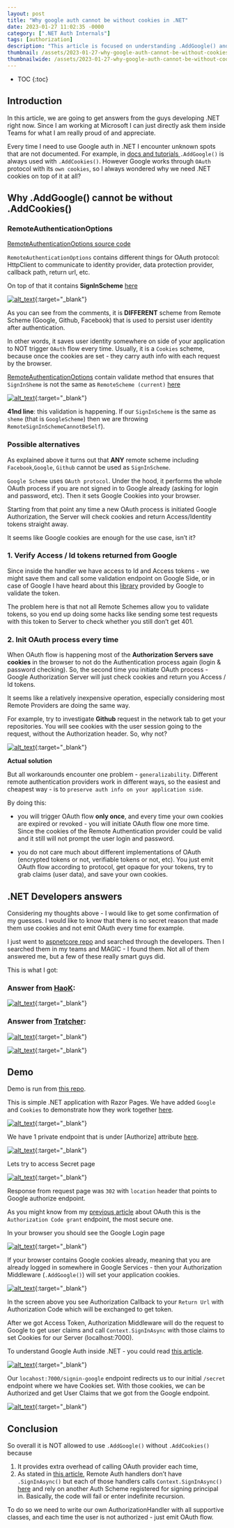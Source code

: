 ```yaml
---
layout: post
title: "Why google auth cannot be without cookies in .NET"
date: 2023-01-27 11:02:35 -0000
category: [".NET Auth Internals"]
tags: [authorization]
description: "This article is focused on understanding .AddGoogle() and .AddCookies(), why we cannot use Google authorization and authentication without Cookies. Why we cannot rely on OAuth flow from Google and we need application Cookies. We will review answers from software engineers that develop .NET language. They are developers of Google Auth"
thumbnail: /assets/2023-01-27-why-google-auth-cannot-be-without-cookies-in-dot-net/logo.png
thumbnailwide: /assets/2023-01-27-why-google-auth-cannot-be-without-cookies-in-dot-net/logo-wide.png
---
```


* TOC
{:toc}


<!-- Output copied to clipboard! -->

<!-----

You have some errors, warnings, or alerts. If you are using reckless mode, turn it off to see inline alerts.
* ERRORs: 0
* WARNINGs: 0
* ALERTS: 13

Conversion time: 3.604 seconds.


Using this Markdown file:

1. Paste this output into your source file.
2. See the notes and action items below regarding this conversion run.
3. Check the rendered output (headings, lists, code blocks, tables) for proper
   formatting and use a linkchecker before you publish this page.

Conversion notes:

* Docs to Markdown version 1.0β34
* Sat Jan 28 2023 11:08:09 GMT-0800 (PST)
* Source doc: Why google auth cannot be without cookies
* This document has images: check for >>>>>  gd2md-html alert:  inline image link in generated source and store images to your server. NOTE: Images in exported zip file from Google Docs may not appear in  the same order as they do in your doc. Please check the images!

----->



## **Introduction**

In this article, we are going to get answers from the guys developing .NET right now. Since I am working at Microsoft I can just directly ask them inside Teams for what I am really proud of and appreciate.

Every time I need to use Google auth in .NET I encounter unknown spots that are not documented. For example, in [docs and tutorials ](https://learn.microsoft.com/en-us/aspnet/core/security/authentication/social/social-without-identity?view=aspnetcore-7.0)`.AddGoogle()` is always used with `.AddCookies()`. However Google works through `OAuth ` protocol with its `own cookies`, so I always wondered why we need .NET cookies on top of it at all?


## **Why .AddGoogle() cannot be without .AddCookies()**


### **RemoteAuthenticationOptions**

[RemoteAuthenticationOptions source code](https://github.com/dotnet/aspnetcore/blob/main/src/Security/Authentication/Core/src/RemoteAuthenticationOptions.cs)

`RemoteAuthenticationOptions` contains different things for OAuth protocol: HttpClient to communicate to identity provider, data protection provider, callback path, return url, etc.

On top of that it contains **SignInScheme** [here](https://github.com/dotnet/aspnetcore/blob/4535ea1263e9a24ca8d37b7266797fe1563b8b12/src/Security/Authentication/Core/src/RemoteAuthenticationOptions.cs#L112)


[![alt_text](/assets/2023-01-27-why-google-auth-cannot-be-without-cookies-in-dot-net/image8.png "image_tooltip")](/assets/2023-01-27-why-google-auth-cannot-be-without-cookies-in-dot-net/image8.png "image_tooltip"){:target="_blank"}


As you can see from the comments, it is **DIFFERENT** scheme from Remote Scheme (Google, Github, Facebook) that is used to persist user identity after authentication. 

In other words, it saves user identity somewhere on side of your application to NOT trigger `OAuth` flow every time. Usually, it is a `Cookies` scheme, because once the cookies are set - they carry auth info with each request by the browser.

[RemoteAuthenticationOptions](https://github.com/dotnet/aspnetcore/blob/main/src/Security/Authentication/Core/src/RemoteAuthenticationOptions.cs) contain validate method that ensures that `SignInSheme` is not the same as `RemoteScheme (current)` [here](https://github.com/dotnet/aspnetcore/blob/4535ea1263e9a24ca8d37b7266797fe1563b8b12/src/Security/Authentication/Core/src/RemoteAuthenticationOptions.cs#L41)


[![alt_text](/assets/2023-01-27-why-google-auth-cannot-be-without-cookies-in-dot-net/image2.png "image_tooltip")](/assets/2023-01-27-why-google-auth-cannot-be-without-cookies-in-dot-net/image2.png "image_tooltip"){:target="_blank"}


**41nd line**: this validation is happening. If our `SignInScheme` is the same as `sheme` (that is `GoogleScheme`) then we are throwing `RemoteSignInSchemeCannotBeSelf`).


### **Possible alternatives**

As explained above it turns out that **ANY** remote scheme including `Facebook`,`Google`, `Github` cannot be used as `SignInScheme`. 

`Google Scheme` uses `OAuth protocol`. Under the hood, it performs the whole OAuth process if you are not signed in to Google already (asking for login and password, etc). Then it sets Google Cookies into your browser.

Starting from that point any time a new OAuth process is initiated Google Authorization, the Server will check cookies and return Access/Identity tokens straight away.

It seems like Google cookies are enough for the use case, isn’t it?


### **1. Verify Access / Id tokens returned from Google**

Since inside the handler we have access to Id and Access tokens - we might save them and call some validation endpoint on Google Side, or in case of Google I have heard about this [library](https://stackoverflow.com/questions/44141439/validate-google-id-token-with-c-sharp) provided by Google to validate the token.

The problem here is that not all Remote Schemes allow you to validate tokens, so you end up doing some hacks like sending some test requests with this token to Server to check whether you still don’t get 401.


### **2. Init OAuth process every time**

When OAuth flow is happening most of the **Authorization Servers save cookies** in the browser to not do the Authentication process again (login & password checking). So, the second time you initiate OAuth process - Google Authorization Server will just check cookies and return you Access / Id tokens.

It seems like a relatively inexpensive operation, especially considering most Remote Providers are doing the same way. 

For example, try to investigate **Github** request in the network tab to get your repositories. You will see cookies with the user session going to the request, without the Authorization header. So, why not?


[![alt_text](/assets/2023-01-27-why-google-auth-cannot-be-without-cookies-in-dot-net/image11.png "image_tooltip")](/assets/2023-01-27-why-google-auth-cannot-be-without-cookies-in-dot-net/image11.png "image_tooltip"){:target="_blank"}


**Actual solution**

But all workarounds encounter one problem - `generalizability`. Different remote authentication providers work in different ways, so the easiest and cheapest way - is to `preserve auth info on your application side`.

By doing this:

- you will trigger OAuth flow **only once**, and every time your own cookies are expired or revoked - you will initiate OAuth flow one more time. Since the cookies of the Remote Authentication provider could be valid and it still will not prompt the user login and password.

- you do not care much about different implementations of OAuth (encrypted tokens or not, verifiable tokens or not, etc). You just emit OAuth flow according to protocol, get opaque for your tokens, try to grab claims (user data), and save your own cookies.


## **.NET Developers answers**

Considering my thoughts above - I would like to get some confirmation of my guesses. I would like to know that there is no secret reason that made them use cookies and not emit OAuth every time for example.

I just went to [aspnetcore repo](https://github.com/dotnet/aspnetcore) and searched through the developers. Then I searched them in my teams and MAGIC - I found them. Not all of them answered me, but a few of these really smart guys did.

This is what I got:


### **Answer from [HaoK](https://github.com/HaoK):**

 


[![alt_text](/assets/2023-01-27-why-google-auth-cannot-be-without-cookies-in-dot-net/image9.png "image_tooltip")](/assets/2023-01-27-why-google-auth-cannot-be-without-cookies-in-dot-net/image9.png "image_tooltip"){:target="_blank"}



### **Answer from [Tratcher](https://github.com/Tratcher):**


[![alt_text](/assets/2023-01-27-why-google-auth-cannot-be-without-cookies-in-dot-net/image6.png "image_tooltip")](/assets/2023-01-27-why-google-auth-cannot-be-without-cookies-in-dot-net/image6.png "image_tooltip"){:target="_blank"}



[![alt_text](/assets/2023-01-27-why-google-auth-cannot-be-without-cookies-in-dot-net/image10.png "image_tooltip")](/assets/2023-01-27-why-google-auth-cannot-be-without-cookies-in-dot-net/image10.png "image_tooltip"){:target="_blank"}



## **Demo**

Demo is run from [this repo](https://github.com/andreyka26-git/dot-net-samples/tree/main/AuthorizationSample/SimpleAuth/Cookie.Google.Server).

This is simple .NET application with Razor Pages. We have added `Google` and `Cookies` to demonstrate how they work together [here](https://github.com/andreyka26-git/dot-net-samples/blob/main/AuthorizationSample/SimpleAuth/Google/Program.cs#L6).


[![alt_text](/assets/2023-01-27-why-google-auth-cannot-be-without-cookies-in-dot-net/image12.png "image_tooltip")](/assets/2023-01-27-why-google-auth-cannot-be-without-cookies-in-dot-net/image12.png "image_tooltip"){:target="_blank"}


We have 1 private endpoint that is under [Authorize] attribute [here](https://github.com/andreyka26-git/dot-net-samples/blob/main/AuthorizationSample/SimpleAuth/Google/Pages/Secret/Index.cshtml.cs#L8).


[![alt_text](/assets/2023-01-27-why-google-auth-cannot-be-without-cookies-in-dot-net/image4.png "image_tooltip")](/assets/2023-01-27-why-google-auth-cannot-be-without-cookies-in-dot-net/image4.png "image_tooltip"){:target="_blank"}


Lets try to access Secret page


[![alt_text](/assets/2023-01-27-why-google-auth-cannot-be-without-cookies-in-dot-net/image1.png "image_tooltip")](/assets/2023-01-27-why-google-auth-cannot-be-without-cookies-in-dot-net/image1.png "image_tooltip"){:target="_blank"}


Response from request page was `302` with `location` header that points to Google authorize endpoint.

As you might know from my [previous article](https://andreyka26.com/auth-from-backend-perspective-pt3-oauth-basics) about OAuth this is the `Authorization Code grant` endpoint, the most secure one.

In  your browser  you should see the Google Login page


[![alt_text](/assets/2023-01-27-why-google-auth-cannot-be-without-cookies-in-dot-net/image13.png "image_tooltip")](/assets/2023-01-27-why-google-auth-cannot-be-without-cookies-in-dot-net/image13.png "image_tooltip"){:target="_blank"}


If your browser contains Google cookies already, meaning that you are already logged in somewhere in Google Services - then your Authorization Middleware (`.AddGoogle()`) will set your application cookies.


[![alt_text](/assets/2023-01-27-why-google-auth-cannot-be-without-cookies-in-dot-net/image7.png "image_tooltip")](/assets/2023-01-27-why-google-auth-cannot-be-without-cookies-in-dot-net/image7.png "image_tooltip"){:target="_blank"}


In the screen above you see Authorization Callback to your `Return Url` with Authorization Code which will be exchanged to get token.

After we got Access Token, Authorization Middleware will do the request to Google to get user claims and call `Context.SignInAsync` with those claims to set Cookies for our Server (localhost:7000).

To understand Google Auth inside .NET - you could read [this article](https://andreyka26.com/dot-net-auth-internals-pt3-google).


[![alt_text](/assets/2023-01-27-why-google-auth-cannot-be-without-cookies-in-dot-net/image5.png "image_tooltip")](/assets/2023-01-27-why-google-auth-cannot-be-without-cookies-in-dot-net/image5.png "image_tooltip"){:target="_blank"}


Our `locahost:7000/signin-google` endpoint redirects us to our initial `/secret` endpoint where we have Cookies set. With those cookies, we can be Authorized and get User Claims that we got from the Google endpoint.


[![alt_text](/assets/2023-01-27-why-google-auth-cannot-be-without-cookies-in-dot-net/image3.png "image_tooltip")](/assets/2023-01-27-why-google-auth-cannot-be-without-cookies-in-dot-net/image3.png "image_tooltip"){:target="_blank"}



## **Conclusion**

So overall it is NOT allowed to use `.AddGoogle()` without `.AddCookies()` because


1. It provides extra overhead of calling OAuth provider each time, 
2. As stated in [this article](https://andreyka26.com/dot-net-auth-internals-pt3-google), Remote Auth handlers don’t have `.SignInAsync()` but each of those handlers calls `Context.SignInAsync()` [here](https://github.com/dotnet/aspnetcore/blob/4535ea1263e9a24ca8d37b7266797fe1563b8b12/src/Security/Authentication/Core/src/RemoteAuthenticationHandler.cs#L162) and rely on another Auth Scheme registered for signing principal in. Basically, the code will fail or enter indefinite recursion.

 To do so we need to write our own AuthorizationHandler with all supportive classes, and each time the user is not authorized - just emit OAuth flow.
